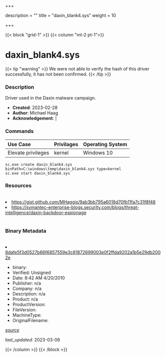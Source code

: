 +++

description = ""
title = "daxin_blank4.sys"
weight = 10

+++


{{< block "grid-1" >}}
{{< column "mt-2 pt-1">}}




# daxin_blank4.sys 


{{< tip "warning" >}}
We were not able to verify the hash of this driver successfully, it has not been confirmed.
{{< /tip >}}




### Description


Driver used in the Daxin malware campaign.


- **Created**: 2023-02-28
- **Author**: Michael Haag
- **Acknowledgement**:  | [](https://twitter.com/)

### Commands

| Use Case | Privilages | Operating System | 
|:---- | ---- | ---- |
| Elevate privileges | kernel | Windows 10 |

```
sc.exe create daxin_blank4.sys binPath=C:\windows\temp\daxin_blank4.sys type=kernel
sc.exe start daxin_blank4.sys
```

### Resources
<br>


<li><a href="https://gist.github.com/MHaggis/9ab3bb795a6018d70fb11fa7c31f8f48">https://gist.github.com/MHaggis/9ab3bb795a6018d70fb11fa7c31f8f48</a></li>

<li><a href="https://symantec-enterprise-blogs.security.com/blogs/threat-intelligence/daxin-backdoor-espionage">https://symantec-enterprise-blogs.security.com/blogs/threat-intelligence/daxin-backdoor-espionage</a></li>


<br>


### Binary Metadata
<br>



<li><a href="https://www.virustotal.com/gui/file/8dafe5f3d0527b66f6857559e3c81872699003e0f2ffda9202a1b5e29db2002e">8dafe5f3d0527b66f6857559e3c81872699003e0f2ffda9202a1b5e29db2002e</a></li>



- binary: 
- Verified: Unsigned
- Date: 8:42 AM 4/20/2010
- Publisher: n/a
- Company: n/a
- Description: n/a
- Product: n/a
- ProductVersion: 
- FileVersion: 
- MachineType: 
- OriginalFilename: 

[*source*](https://github.com/magicsword-io/LOLDrivers/tree/main/yaml/daxin_blank4.sys.yml)

*last_updated:* 2023-03-06


{{< /column >}}
{{< /block >}}

